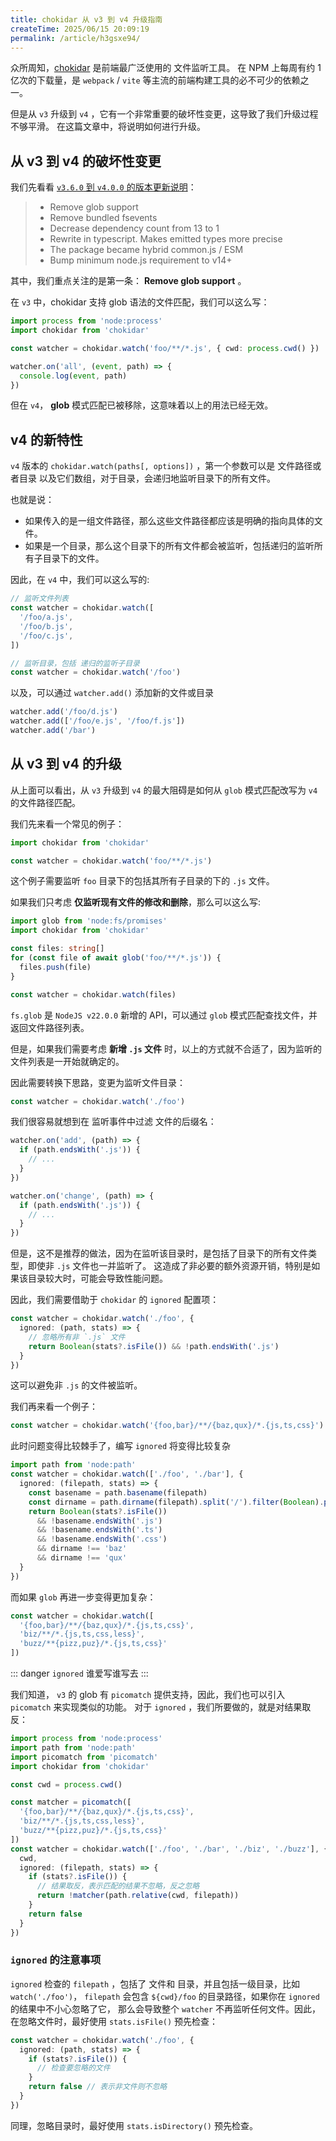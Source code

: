 ```yaml
---
title: chokidar 从 v3 到 v4 升级指南
createTime: 2025/06/15 20:09:19
permalink: /article/h3gsxe94/
---
```


众所周知，[chokidar](https://github.com/paulmillr/chokidar) 是前端最广泛使用的 文件监听工具。
在 NPM 上每周有约 1 亿次的下载量，是 `webpack` / `vite` 等主流的前端构建工具的必不可少的依赖之一。

但是从 `v3` 升级到 `v4` ，它有一个非常重要的破坏性变更，这导致了我们升级过程不够平滑。
在这篇文章中，将说明如何进行升级。

<!-- more -->

## 从 v3 到 v4 的破坏性变更

我们先看看 [`v3.6.0` 到 `v4.0.0` 的版本更新说明](https://github.com/paulmillr/chokidar/releases/tag/4.0.0)：

> - Remove glob support
> - Remove bundled fsevents
> - Decrease dependency count from 13 to 1
> - Rewrite in typescript. Makes emitted types more precise
> - The package became hybrid common.js / ESM
> - Bump minimum node.js requirement to v14+

其中，我们重点关注的是第一条： **Remove glob support** 。

在 `v3` 中，chokidar 支持 glob 语法的文件匹配，我们可以这么写：

```ts
import process from 'node:process'
import chokidar from 'chokidar'

const watcher = chokidar.watch('foo/**/*.js', { cwd: process.cwd() })

watcher.on('all', (event, path) => {
  console.log(event, path)
})
```

但在 `v4`， **glob** 模式匹配已被移除，这意味着以上的用法已经无效。

## v4 的新特性

`v4` 版本的 `chokidar.watch(paths[, options])` ，第一个参数可以是 文件路径或者目录 以及它们数组，对于目录，会递归地监听目录下的所有文件。

也就是说：

- 如果传入的是一组文件路径，那么这些文件路径都应该是明确的指向具体的文件。
- 如果是一个目录，那么这个目录下的所有文件都会被监听，包括递归的监听所有子目录下的文件。

因此，在 `v4` 中，我们可以这么写的:

```ts
// 监听文件列表
const watcher = chokidar.watch([
  '/foo/a.js',
  '/foo/b.js',
  '/foo/c.js',
])

// 监听目录，包括 递归的监听子目录
const watcher = chokidar.watch('/foo')
```

以及，可以通过 `watcher.add()` 添加新的文件或目录

```ts
watcher.add('/foo/d.js')
watcher.add(['/foo/e.js', '/foo/f.js'])
watcher.add('/bar')
```

## 从 v3 到 v4 的升级

从上面可以看出，从 `v3` 升级到 `v4` 的最大阻碍是如何从 `glob` 模式匹配改写为 `v4` 的文件路径匹配。

我们先来看一个常见的例子：

```ts
import chokidar from 'chokidar'

const watcher = chokidar.watch('foo/**/*.js')
```

这个例子需要监听 `foo` 目录下的包括其所有子目录的下的 `.js` 文件。

如果我们只考虑 **仅监听现有文件的修改和删除**，那么可以这么写:

```ts
import glob from 'node:fs/promises'
import chokidar from 'chokidar'

const files: string[]
for (const file of await glob('foo/**/*.js')) {
  files.push(file)
}

const watcher = chokidar.watch(files)
```

`fs.glob` 是 `NodeJS v22.0.0` 新增的 API，可以通过 `glob` 模式匹配查找文件，并返回文件路径列表。

但是，如果我们需要考虑 **新增 `.js` 文件** 时，以上的方式就不合适了，因为监听的文件列表是一开始就确定的。

因此需要转换下思路，变更为监听文件目录：

```ts
const watcher = chokidar.watch('./foo')
```

我们很容易就想到在 监听事件中过滤 文件的后缀名：

```ts
watcher.on('add', (path) => {
  if (path.endsWith('.js')) {
    // ...
  }
})

watcher.on('change', (path) => {
  if (path.endsWith('.js')) {
    // ...
  }
})
```

但是，这不是推荐的做法，因为在监听该目录时，是包括了目录下的所有文件类型，即使非 `.js` 文件也一并监听了。
这造成了非必要的额外资源开销，特别是如果该目录较大时，可能会导致性能问题。

因此，我们需要借助于 `chokidar` 的 `ignored` 配置项：

```ts
const watcher = chokidar.watch('./foo', {
  ignored: (path, stats) => {
    // 忽略所有非 `.js` 文件
    return Boolean(stats?.isFile()) && !path.endsWith('.js')
  }
})
```

这可以避免非 `.js` 的文件被监听。

我们再来看一个例子：

```ts
const watcher = chokidar.watch('{foo,bar}/**/{baz,qux}/*.{js,ts,css}')
```

此时问题变得比较棘手了，编写 `ignored` 将变得比较复杂

```ts
import path from 'node:path'
const watcher = chokidar.watch(['./foo', './bar'], {
  ignored: (filepath, stats) => {
    const basename = path.basename(filepath)
    const dirname = path.dirname(filepath).split('/').filter(Boolean).pop()
    return Boolean(stats?.isFile())
      && !basename.endsWith('.js')
      && !basename.endsWith('.ts')
      && !basename.endsWith('.css')
      && dirname !== 'baz'
      && dirname !== 'qux'
  }
})
```

而如果 `glob` 再进一步变得更加复杂：

```ts
const watcher = chokidar.watch([
  '{foo,bar}/**/{baz,qux}/*.{js,ts,css}', 
  'biz/**/*.{js,ts,css,less}',
  'buzz/**{pizz,puz}/*.{js,ts,css}'
])
```

::: danger `ignored` 谁爱写谁写去
:::

我们知道， `v3` 的 glob 有 `picomatch` 提供支持，因此，我们也可以引入 `picomatch` 来实现类似的功能。
对于 `ignored` ，我们所要做的，就是对结果取反：

```ts
import process from 'node:process'
import path from 'node:path'
import picomatch from 'picomatch'
import chokidar from 'chokidar'

const cwd = process.cwd()

const matcher = picomatch([
  '{foo,bar}/**/{baz,qux}/*.{js,ts,css}', 
  'biz/**/*.{js,ts,css,less}',
  'buzz/**{pizz,puz}/*.{js,ts,css}'
])
const watcher = chokidar.watch(['./foo', './bar', './biz', './buzz'], {
  cwd,
  ignored: (filepath, stats) => {
    if (stats?.isFile()) {
      // 结果取反，表示匹配的结果不忽略，反之忽略
      return !matcher(path.relative(cwd, filepath))
    }
    return false
  }
})
```

### `ignored` 的注意事项

`ignored` 检查的 `filepath` ，包括了 文件和 目录，并且包括一级目录，比如 `watch('./foo')`，
`filepath` 会包含 `${cwd}/foo` 的目录路径，如果你在 `ignored` 的结果中不小心忽略了它，
那么会导致整个 `watcher` 不再监听任何文件。因此，在忽略文件时，最好使用 `stats.isFile()` 预先检查：

```ts
const watcher = chokidar.watch('./foo', {
  ignored: (path, stats) => {
    if (stats?.isFile()) {
      // 检查要忽略的文件
    }
    return false // 表示非文件则不忽略
  }
})
```

同理，忽略目录时，最好使用 `stats.isDirectory()` 预先检查。
